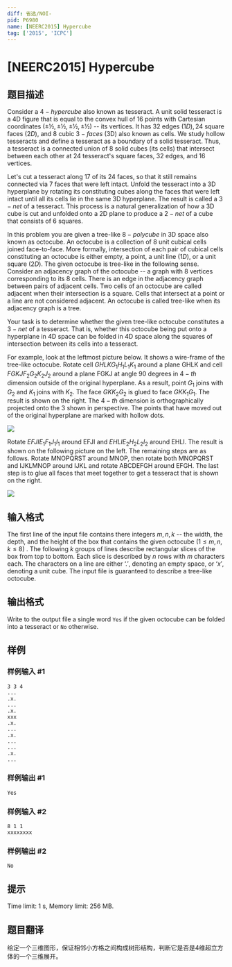 ```yaml
---
diff: 省选/NOI-
pid: P6980
name: [NEERC2015] Hypercube
tag: ['2015', 'ICPC']
---
```

# [NEERC2015] Hypercube
## 题目描述



Consider a $4-hypercube$ also known as tesseract. A unit solid tesseract is a 4D figure that is equal to the convex hull of $16$ points with Cartesian coordinates $(±½, ±½, ±½, ±½)$ -- its vertices. It has $32$ edges $(1D), 24$ square faces $(2D),$ and $8$ cubic $3-faces$ (3D) also known as cells. We study hollow tesseracts and define a tesseract as a boundary of a solid tesseract. Thus, a tesseract is a connected union of $8$ solid cubes (its cells) that intersect between each other at $24$ tesseract's square faces, $32$ edges, and $16$ vertices.

Let's cut a tesseract along $17$ of its $24$ faces, so that it still remains connected via $7$ faces that were left intact. Unfold the tesseract into a 3D hyperplane by rotating its constituting cubes along the faces that were left intact until all its cells lie in the same 3D hyperplane. The result is called a $3-net$ of a tesseract. This process is a natural generalization of how a 3D cube is cut and unfolded onto a 2D plane to produce a $2-net$ of a cube that consists of $6$ squares.

In this problem you are given a tree-like $8-polycube$ in 3D space also known as octocube. An octocube is a collection of $8$ unit cubical cells joined face-to-face. More formally, intersection of each pair of cubical cells constituting an octocube is either empty, a point, a unit line $(1D),$ or a unit square $(2D).$ The given octocube is tree-like in the following sense. Consider an adjacency graph of the octocube -- a graph with $8$ vertices corresponding to its $8$ cells. There is an edge in the adjacency graph between pairs of adjacent cells. Two cells of an octocube are called adjacent when their intersection is a square. Cells that intersect at a point or a line are not considered adjacent. An octocube is called tree-like when its adjacency graph is a tree.

Your task is to determine whether the given tree-like octocube constitutes a $3-net$ of a tesseract. That is, whether this octocube being put onto a hyperplane in 4D space can be folded in 4D space along the squares of intersection between its cells into a tesseract.

For example, look at the leftmost picture below. It shows a wire-frame of the tree-like octocube. Rotate cell $GHLKG_{1}H_{1}L_{1}K_{1}$ around a plane GHLK and cell $FGKJF_{2}G_{2}K_{2}J_{2}$ around a plane FGKJ at angle $90$ degrees in $4-th$ dimension outside of the original hyperplane. As a result, point $G_{1}$ joins with $G_{2}$ and $K_{1}$ joins with $K_{2}.$ The face $GKK_{2}G_{2}$ is glued to face $GKK_{1}G_{1}.$ The result is shown on the right. The $4-th$ dimension is orthographically projected onto the $3$ shown in perspective. The points that have moved out of the original hyperplane are marked with hollow dots.

![](https://onlinejudgeimages.s3-ap-northeast-1.amazonaws.com/problem/11742/1.png)

Rotate $EFJIE_{1}F_{1}J_{1}I_{1}$ around EFJI and $EHLIE_{2}H_{2}L_{2}I_{2}$ around EHLI. The result is shown on the following picture on the left. The remaining steps are as follows. Rotate MNOPQRST around MNOP, then rotate both MNOPQRST and IJKLMNOP around IJKL and rotate ABCDEFGH around EFGH. The last step is to glue all faces that meet together to get a tesseract that is shown on the right.

![](https://onlinejudgeimages.s3-ap-northeast-1.amazonaws.com/problem/11742/2.png)


## 输入格式



The first line of the input file contains there integers $m , n , k$ -- the width, the depth, and the height of the box that contains the given octocube $(1 \le m , n , k \le 8)$ . The following $k$ groups of lines describe rectangular slices of the box from top to bottom. Each slice is described by $n$ rows with $m$ characters each. The characters on a line are either $‘. ',$ denoting an empty space, or $‘x',$ denoting a unit cube. The input file is guaranteed to describe a tree-like octocube.


## 输出格式



Write to the output file a single word `Yes` if the given octocube can be folded into a tesseract or `No` otherwise.


## 样例

### 样例输入 #1
```
3 3 4
...
.x.
...
.x.
xxx
.x.
...
.x.
...
...
.x.
...

```
### 样例输出 #1
```
Yes

```
### 样例输入 #2
```
8 1 1
xxxxxxxx

```
### 样例输出 #2
```
No

```
## 提示

Time limit: 1 s, Memory limit: 256 MB. 


## 题目翻译

给定一个三维图形，保证相邻小方格之间构成树形结构，判断它是否是4维超立方体的一个三维展开。
